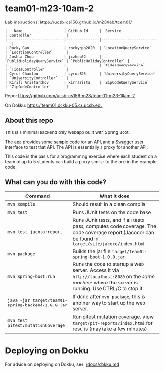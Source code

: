 # team01-m23-10am-2

Lab instructions: <https://ucsb-cs156.github.io/m23/lab/team01/>

```
|   Name                   | GitHub Id     |  Service                    | Controller                |
|--------------------------|---------------|-----------------------------|---------------------------| 
| Rocky Gao                | rockygao2020  | `LocationQueryService`      | `LocationController`      |   
| Joshua Zhou              | jczhou02      | `PublicHolidayQueryService` | `PublicHolidayController` |   
|                          |               | `TidesQueryService`         | `TidesController`         |   
| Cyrus Chamlou            | cyrus895      | `UniversityQueryService`    | `UniversityController`    |
| Kirill Aristarkhov       | kirrarista    | `ZipCodeQueryService`       | `ZipCodeController`       |
```

Repo: https://github.com/ucsb-cs156-m23/team01-m23-10am-2

On Dokku: https://team01.dokku-05.cs.ucsb.edu

## About this repo

This is a minimal backend only webapp built with Spring Boot.

The app provides some sample code for an API, and a Swagger user interface
to test that API.  The API is essentially a proxy for another API.

This code is the basis for a programming exercise where each student on a
team of up to 5 students can build a proxy similar to the one in the example code.

## What can you do with this code?

| Command | What it does   |
|----------|---------------------------------------|
| `mvn compile` | Should result in a clean compile |
| `mvn test` | Runs JUnit tests on the code base |
| `mvn test jacoco:report` | Runs JUnit tests, and if all tests pass, computes code coverage.  The code coverage report (Jacoco) can be found in `target/site/jacoco/index.html` |
| `mvn package` | Builds the jar file `target/team01-spring-boot-1.0.0.jar` |
| `mvn spring-boot:run` | Runs the code to startup a web server.  Access it via `http://localhost:8080` on the *same machine* where the server is running.  Use CTRL/C to stop it. |
| `java -jar target/team01-spring-backend-1.0.0.jar` | If done after `mvn package`, this is another way to start up the web server.|
| `mvn test pitest:mutationCoverage` | Run [pitest mutation coverage](https://pitest.org).  View `target/pit-reports/index.html` for results (may take a few minutes)|

# Deploying on Dokku

For advice on deploying on Dokku, see: [/docs/dokku.md](/docs/dokku.md)

